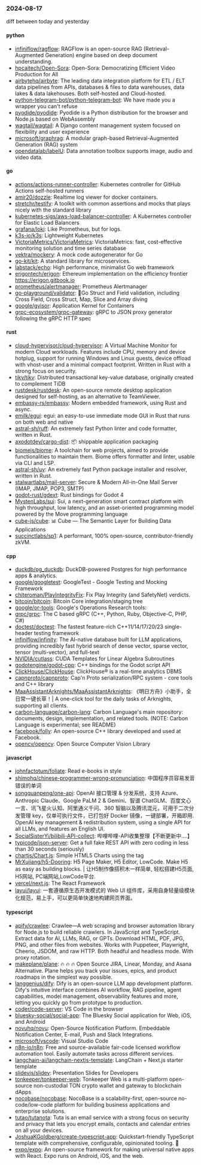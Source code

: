 ### 2024-08-17
diff between today and yesterday

#### python
* [infiniflow/ragflow](https://github.com/infiniflow/ragflow): RAGFlow is an open-source RAG (Retrieval-Augmented Generation) engine based on deep document understanding.
* [hpcaitech/Open-Sora](https://github.com/hpcaitech/Open-Sora): Open-Sora: Democratizing Efficient Video Production for All
* [airbytehq/airbyte](https://github.com/airbytehq/airbyte): The leading data integration platform for ETL / ELT data pipelines from APIs, databases & files to data warehouses, data lakes & data lakehouses. Both self-hosted and Cloud-hosted.
* [python-telegram-bot/python-telegram-bot](https://github.com/python-telegram-bot/python-telegram-bot): We have made you a wrapper you can't refuse
* [pyodide/pyodide](https://github.com/pyodide/pyodide): Pyodide is a Python distribution for the browser and Node.js based on WebAssembly
* [wagtail/wagtail](https://github.com/wagtail/wagtail): A Django content management system focused on flexibility and user experience
* [microsoft/graphrag](https://github.com/microsoft/graphrag): A modular graph-based Retrieval-Augmented Generation (RAG) system
* [opendatalab/labelU](https://github.com/opendatalab/labelU): Data annotation toolbox supports image, audio and video data.

#### go
* [actions/actions-runner-controller](https://github.com/actions/actions-runner-controller): Kubernetes controller for GitHub Actions self-hosted runners
* [amir20/dozzle](https://github.com/amir20/dozzle): Realtime log viewer for docker containers.
* [stretchr/testify](https://github.com/stretchr/testify): A toolkit with common assertions and mocks that plays nicely with the standard library
* [kubernetes-sigs/aws-load-balancer-controller](https://github.com/kubernetes-sigs/aws-load-balancer-controller): A Kubernetes controller for Elastic Load Balancers
* [grafana/loki](https://github.com/grafana/loki): Like Prometheus, but for logs.
* [k3s-io/k3s](https://github.com/k3s-io/k3s): Lightweight Kubernetes
* [VictoriaMetrics/VictoriaMetrics](https://github.com/VictoriaMetrics/VictoriaMetrics): VictoriaMetrics: fast, cost-effective monitoring solution and time series database
* [vektra/mockery](https://github.com/vektra/mockery): A mock code autogenerator for Go
* [go-kit/kit](https://github.com/go-kit/kit): A standard library for microservices.
* [labstack/echo](https://github.com/labstack/echo): High performance, minimalist Go web framework
* [erigontech/erigon](https://github.com/erigontech/erigon): Ethereum implementation on the efficiency frontier https://erigon.gitbook.io
* [prometheus/alertmanager](https://github.com/prometheus/alertmanager): Prometheus Alertmanager
* [go-playground/validator](https://github.com/go-playground/validator): 💯Go Struct and Field validation, including Cross Field, Cross Struct, Map, Slice and Array diving
* [google/gvisor](https://github.com/google/gvisor): Application Kernel for Containers
* [grpc-ecosystem/grpc-gateway](https://github.com/grpc-ecosystem/grpc-gateway): gRPC to JSON proxy generator following the gRPC HTTP spec

#### rust
* [cloud-hypervisor/cloud-hypervisor](https://github.com/cloud-hypervisor/cloud-hypervisor): A Virtual Machine Monitor for modern Cloud workloads. Features include CPU, memory and device hotplug, support for running Windows and Linux guests, device offload with vhost-user and a minimal compact footprint. Written in Rust with a strong focus on security.
* [tikv/tikv](https://github.com/tikv/tikv): Distributed transactional key-value database, originally created to complement TiDB
* [rustdesk/rustdesk](https://github.com/rustdesk/rustdesk): An open-source remote desktop application designed for self-hosting, as an alternative to TeamViewer.
* [embassy-rs/embassy](https://github.com/embassy-rs/embassy): Modern embedded framework, using Rust and async.
* [emilk/egui](https://github.com/emilk/egui): egui: an easy-to-use immediate mode GUI in Rust that runs on both web and native
* [astral-sh/ruff](https://github.com/astral-sh/ruff): An extremely fast Python linter and code formatter, written in Rust.
* [axodotdev/cargo-dist](https://github.com/axodotdev/cargo-dist): 📦 shippable application packaging
* [biomejs/biome](https://github.com/biomejs/biome): A toolchain for web projects, aimed to provide functionalities to maintain them. Biome offers formatter and linter, usable via CLI and LSP.
* [astral-sh/uv](https://github.com/astral-sh/uv): An extremely fast Python package installer and resolver, written in Rust.
* [stalwartlabs/mail-server](https://github.com/stalwartlabs/mail-server): Secure & Modern All-in-One Mail Server (IMAP, JMAP, POP3, SMTP)
* [godot-rust/gdext](https://github.com/godot-rust/gdext): Rust bindings for Godot 4
* [MystenLabs/sui](https://github.com/MystenLabs/sui): Sui, a next-generation smart contract platform with high throughput, low latency, and an asset-oriented programming model powered by the Move programming language
* [cube-js/cube](https://github.com/cube-js/cube): 📊 Cube — The Semantic Layer for Building Data Applications
* [succinctlabs/sp1](https://github.com/succinctlabs/sp1): A performant, 100% open-source, contributor-friendly zkVM.

#### cpp
* [duckdb/pg_duckdb](https://github.com/duckdb/pg_duckdb): DuckDB-powered Postgres for high performance apps & analytics.
* [google/googletest](https://github.com/google/googletest): GoogleTest - Google Testing and Mocking Framework
* [chiteroman/PlayIntegrityFix](https://github.com/chiteroman/PlayIntegrityFix): Fix Play Integrity (and SafetyNet) verdicts.
* [bitcoin/bitcoin](https://github.com/bitcoin/bitcoin): Bitcoin Core integration/staging tree
* [google/or-tools](https://github.com/google/or-tools): Google's Operations Research tools:
* [grpc/grpc](https://github.com/grpc/grpc): The C based gRPC (C++, Python, Ruby, Objective-C, PHP, C#)
* [doctest/doctest](https://github.com/doctest/doctest): The fastest feature-rich C++11/14/17/20/23 single-header testing framework
* [infiniflow/infinity](https://github.com/infiniflow/infinity): The AI-native database built for LLM applications, providing incredibly fast hybrid search of dense vector, sparse vector, tensor (multi-vector), and full-text
* [NVIDIA/cutlass](https://github.com/NVIDIA/cutlass): CUDA Templates for Linear Algebra Subroutines
* [godotengine/godot-cpp](https://github.com/godotengine/godot-cpp): C++ bindings for the Godot script API
* [ClickHouse/ClickHouse](https://github.com/ClickHouse/ClickHouse): ClickHouse® is a real-time analytics DBMS
* [capnproto/capnproto](https://github.com/capnproto/capnproto): Cap'n Proto serialization/RPC system - core tools and C++ library
* [MaaAssistantArknights/MaaAssistantArknights](https://github.com/MaaAssistantArknights/MaaAssistantArknights): 《明日方舟》小助手，全日常一键长草！| A one-click tool for the daily tasks of Arknights, supporting all clients.
* [carbon-language/carbon-lang](https://github.com/carbon-language/carbon-lang): Carbon Language's main repository: documents, design, implementation, and related tools. (NOTE: Carbon Language is experimental; see README)
* [facebook/folly](https://github.com/facebook/folly): An open-source C++ library developed and used at Facebook.
* [opencv/opencv](https://github.com/opencv/opencv): Open Source Computer Vision Library

#### javascript
* [johnfactotum/foliate](https://github.com/johnfactotum/foliate): Read e-books in style
* [shimohq/chinese-programmer-wrong-pronunciation](https://github.com/shimohq/chinese-programmer-wrong-pronunciation): 中国程序员容易发音错误的单词
* [songquanpeng/one-api](https://github.com/songquanpeng/one-api): OpenAI 接口管理 & 分发系统，支持 Azure、Anthropic Claude、Google PaLM 2 & Gemini、智谱 ChatGLM、百度文心一言、讯飞星火认知、阿里通义千问、360 智脑以及腾讯混元，可用于二次分发管理 key，仅单可执行文件，已打包好 Docker 镜像，一键部署，开箱即用. OpenAI key management & redistribution system, using a single API for all LLMs, and features an English UI.
* [SocialSisterYi/bilibili-API-collect](https://github.com/SocialSisterYi/bilibili-API-collect): 哔哩哔哩-API收集整理【不断更新中....】
* [typicode/json-server](https://github.com/typicode/json-server): Get a full fake REST API with zero coding in less than 30 seconds (seriously)
* [chartjs/Chart.js](https://github.com/chartjs/Chart.js): Simple HTML5 Charts using the <canvas> tag
* [MrXujiang/h5-Dooring](https://github.com/MrXujiang/h5-Dooring): H5 Page Maker, H5 Editor, LowCode. Make H5 as easy as building blocks. | 让H5制作像搭积木一样简单, 轻松搭建H5页面, H5网站, PC端网站,LowCode平台.
* [vercel/next.js](https://github.com/vercel/next.js): The React Framework
* [layui/layui](https://github.com/layui/layui): 一套遵循原生态开发模式的 Web UI 组件库，采用自身轻量级模块化规范，易上手，可以更简单快速地构建网页界面。

#### typescript
* [apify/crawlee](https://github.com/apify/crawlee): Crawlee—A web scraping and browser automation library for Node.js to build reliable crawlers. In JavaScript and TypeScript. Extract data for AI, LLMs, RAG, or GPTs. Download HTML, PDF, JPG, PNG, and other files from websites. Works with Puppeteer, Playwright, Cheerio, JSDOM, and raw HTTP. Both headful and headless mode. With proxy rotation.
* [makeplane/plane](https://github.com/makeplane/plane): 🔥 🔥 🔥 Open Source JIRA, Linear, Monday, and Asana Alternative. Plane helps you track your issues, epics, and product roadmaps in the simplest way possible.
* [langgenius/dify](https://github.com/langgenius/dify): Dify is an open-source LLM app development platform. Dify's intuitive interface combines AI workflow, RAG pipeline, agent capabilities, model management, observability features and more, letting you quickly go from prototype to production.
* [coder/code-server](https://github.com/coder/code-server): VS Code in the browser
* [bluesky-social/social-app](https://github.com/bluesky-social/social-app): The Bluesky Social application for Web, iOS, and Android
* [novuhq/novu](https://github.com/novuhq/novu): Open-Source Notification Platform. Embeddable Notification Center, E-mail, Push and Slack Integrations.
* [microsoft/vscode](https://github.com/microsoft/vscode): Visual Studio Code
* [n8n-io/n8n](https://github.com/n8n-io/n8n): Free and source-available fair-code licensed workflow automation tool. Easily automate tasks across different services.
* [langchain-ai/langchain-nextjs-template](https://github.com/langchain-ai/langchain-nextjs-template): LangChain + Next.js starter template
* [slidevjs/slidev](https://github.com/slidevjs/slidev): Presentation Slides for Developers
* [tonkeeper/tonkeeper-web](https://github.com/tonkeeper/tonkeeper-web): Tonkeeper Web is a multi-platform open-source non-custodial TON crypto wallet and gateway to blockchain dApps
* [nocobase/nocobase](https://github.com/nocobase/nocobase): NocoBase is a scalability-first, open-source no-code/low-code platform for building business applications and enterprise solutions.
* [tutao/tutanota](https://github.com/tutao/tutanota): Tuta is an email service with a strong focus on security and privacy that lets you encrypt emails, contacts and calendar entries on all your devices.
* [JoshuaKGoldberg/create-typescript-app](https://github.com/JoshuaKGoldberg/create-typescript-app): Quickstart-friendly TypeScript template with comprehensive, configurable, opinionated tooling. 💝
* [expo/expo](https://github.com/expo/expo): An open-source framework for making universal native apps with React. Expo runs on Android, iOS, and the web.
